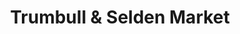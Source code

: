 ---
title: "Trumbull & Selden Market"
url: /detroit/trumbull-und-selden-market/
shop: Lebensmittel
---